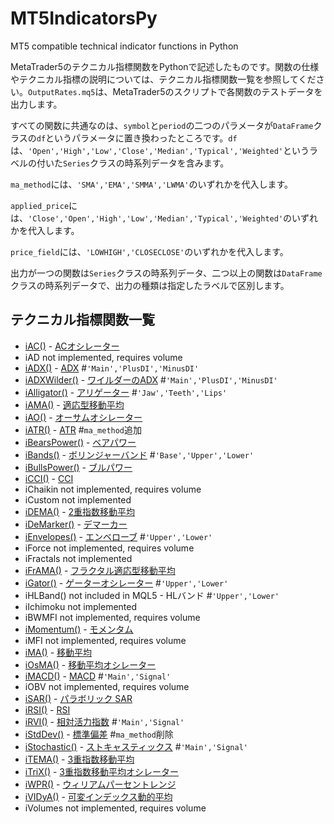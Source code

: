 # MT5IndicatorsPy
MT5 compatible technical indicator functions in Python

MetaTrader5のテクニカル指標関数をPythonで記述したものです。関数の仕様やテクニカル指標の説明については、テクニカル指標関数一覧を参照してください。`OutputRates.mq5`は、MetaTrader5のスクリプトで各関数のテストデータを出力します。

すべての関数に共通なのは、`symbol`と`period`の二つのパラメータが`DataFrame`クラスの`df`というパラメータに置き換わったところです。`df`は、`'Open','High','Low','Close','Median','Typical','Weighted'`というラベルの付いた`Series`クラスの時系列データを含みます。

`ma_method`には、`'SMA','EMA','SMMA','LWMA'`のいずれかを代入します。

`applied_price`には、`'Close','Open','High','Low','Median','Typical','Weighted'`のいずれかを代入します。

`price_field`には、`'LOWHIGH','CLOSECLOSE'`のいずれかを代入します。

出力が一つの関数は`Series`クラスの時系列データ、二つ以上の関数は`DataFrame`クラスの時系列データで、出力の種類は指定したラベルで区別します。

## テクニカル指標関数一覧
* [iAC()](https://www.mql5.com/ja/docs/indicators/iac) - [ACオシレーター](http://www.metatrader5.com/ja/terminal/help/indicators/bw_indicators/ao)
*    iAD not implemented, requires volume
* [iADX()](https://www.mql5.com/ja/docs/indicators/iadx) - [ADX](http://www.metatrader5.com/ja/terminal/help/indicators/trend_indicators/admi) #`'Main','PlusDI','MinusDI'`
* [iADXWilder()](https://www.mql5.com/ja/docs/indicators/iadxwilder) - [ワイルダーのADX](http://www.metatrader5.com/ja/terminal/help/indicators/trend_indicators/admiw) #`'Main','PlusDI','MinusDI'`
* [iAlligator()](https://www.mql5.com/ja/docs/indicators/ialligator) - [アリゲーター](http://www.metatrader5.com/ja/terminal/help/indicators/bw_indicators/alligator) #`'Jaw','Teeth','Lips'`
* [iAMA()](https://www.mql5.com/ja/docs/indicators/iama) - [適応型移動平均](http://www.metatrader5.com/ja/terminal/help/indicators/trend_indicators/ama)
* [iAO()](https://www.mql5.com/ja/docs/indicators/iao) - [オーサムオシレーター](http://www.metatrader5.com/ja/terminal/help/indicators/bw_indicators/awesome)
* [iATR()](https://www.mql5.com/ja/docs/indicators/iatr) - [ATR](http://www.metatrader5.com/ja/terminal/help/indicators/oscillators/atr) #`ma_method`追加
* [iBearsPower()](https://www.mql5.com/ja/docs/indicators/ibearspower) - [ベアパワー](http://www.metatrader5.com/ja/terminal/help/indicators/oscillators/bears)
* [iBands()](https://www.mql5.com/ja/docs/indicators/ibands) - [ボリンジャーバンド](http://www.metatrader5.com/ja/terminal/help/indicators/trend_indicators/bb) #`'Base','Upper','Lower'`
* [iBullsPower()](https://www.mql5.com/ja/docs/indicators/ibullspower) - [ブルパワー](http://www.metatrader5.com/ja/terminal/help/indicators/oscillators/bulls)
* [iCCI()](https://www.mql5.com/ja/docs/indicators/icci) - [CCI](http://www.metatrader5.com/ja/terminal/help/indicators/oscillators/cci)
*    iChaikin not implemented, requires volume
*    iCustom not implemented
* [iDEMA()](https://www.mql5.com/ja/docs/indicators/idema) - [2重指数移動平均](http://www.metatrader5.com/ja/terminal/help/indicators/trend_indicators/dema)
* [iDeMarker()](https://www.mql5.com/ja/docs/indicators/idemarker) - [デマーカー](http://www.metatrader5.com/ja/terminal/help/indicators/oscillators/demarker)
* [iEnvelopes()](https://www.mql5.com/ja/docs/indicators/ienvelopes) - [エンベローブ](http://www.metatrader5.com/ja/terminal/help/indicators/trend_indicators/envelopes) #`'Upper','Lower'`
*    iForce not implemented, requires volume
*    iFractals not implemented
* [iFrAMA()](https://www.mql5.com/ja/docs/indicators/iframa) - [フラクタル適応型移動平均](http://www.metatrader5.com/ja/terminal/help/indicators/trend_indicators/fama)
* [iGator()](https://www.mql5.com/ja/docs/indicators/igator) - [ゲーターオシレーター](http://www.metatrader5.com/ja/terminal/help/indicators/bw_indicators/go) #`'Upper','Lower'`
* iHLBand() not included in MQL5 - HLバンド #`'Upper','Lower'`
*    iIchimoku not implemented
*    iBWMFI not implemented, requires volume
* [iMomentum()](https://www.mql5.com/ja/docs/indicators/imomentum) - [モメンタム](http://www.metatrader5.com/ja/terminal/help/indicators/oscillators/momentum)
*    iMFI not implemented, requires volume
* [iMA()](https://www.mql5.com/ja/docs/indicators/ima) - [移動平均](http://www.metatrader5.com/ja/terminal/help/indicators/trend_indicators/ma)
* [iOsMA()](https://www.mql5.com/ja/docs/indicators/iosma) - [移動平均オシレーター](http://www.metatrader5.com/ja/terminal/help/indicators/oscillators/mao)
* [iMACD()](https://www.mql5.com/ja/docs/indicators/imacd) - [MACD](http://www.metatrader5.com/ja/terminal/help/indicators/oscillators/macd) #`'Main','Signal'`
*    iOBV not implemented, requires volume
* [iSAR()](https://www.mql5.com/ja/docs/indicators/isar) - [パラボリック SAR](http://www.metatrader5.com/ja/terminal/help/indicators/trend_indicators/psar)
* [iRSI()](https://www.mql5.com/ja/docs/indicators/irsi) - [RSI](http://www.metatrader5.com/ja/terminal/help/indicators/oscillators/rsi)
* [iRVI()](https://www.mql5.com/ja/docs/indicators/irvi) - [相対活力指数](http://www.metatrader5.com/ja/terminal/help/indicators/oscillators/rvi) #`'Main','Signal'`
* [iStdDev()](https://www.mql5.com/ja/docs/indicators/istddev) - [標準偏差](http://www.metatrader5.com/ja/terminal/help/indicators/trend_indicators/sd) #`ma_method`削除
* [iStochastic()](https://www.mql5.com/ja/docs/indicators/istochastic) - [ストキャスティックス](http://www.metatrader5.com/ja/terminal/help/indicators/oscillators/so) #`'Main','Signal'`
* [iTEMA()](https://www.mql5.com/ja/docs/indicators/itema) - [3重指数移動平均](http://www.metatrader5.com/ja/terminal/help/indicators/trend_indicators/tema)
* [iTriX()](https://www.mql5.com/ja/docs/indicators/itrix) - [3重指数移動平均オシレーター](http://www.metatrader5.com/ja/terminal/help/indicators/oscillators/tea)
* [iWPR()](https://www.mql5.com/ja/docs/indicators/iwpr) - [ウィリアムパーセントレンジ](http://www.metatrader5.com/ja/terminal/help/indicators/oscillators/wpr)
* [iVIDyA()](https://www.mql5.com/ja/docs/indicators/ividya) - [可変インデックス動的平均](http://www.metatrader5.com/ja/terminal/help/indicators/trend_indicators/vida)
*    iVolumes not implemented, requires volume
